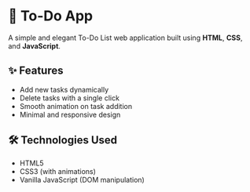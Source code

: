 

# 📝 To-Do App

A simple and elegant To-Do List web application built using **HTML**, **CSS**, and **JavaScript**.

## ✨ Features

- Add new tasks dynamically
- Delete tasks with a single click
- Smooth animation on task addition
- Minimal and responsive design


## 🛠️ Technologies Used

- HTML5
- CSS3 (with animations)
- Vanilla JavaScript (DOM manipulation)




